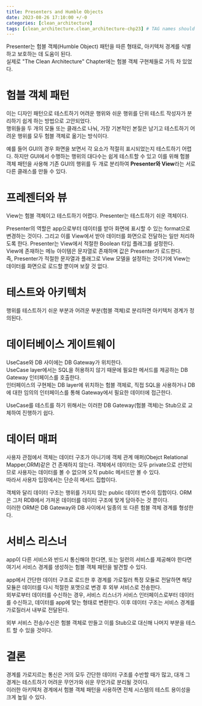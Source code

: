 ```yaml
---
title: Presenters and Humble Objects
date: 2023-08-26 17:10:00 +/-0
categories: [clean_architecture]
tags: [clean_architecture.clean_architecture-chp23] # TAG names should always be lowercase
---
```


Presenter는 험블 객체(Humble Object) 패턴을 따른 형태로, 아키텍처 경계를 식별하고 보호하는 데 도움이 된다.  
실제로 "The Clean Architecture" Chapter에는 험블 객체 구현체들로 가득 차 있었다.

# 험블 객체 패턴

이는 디자인 패턴으로 테스트하기 어려운 행위와 쉬운 행위를 단위 테스트 작성자가 분리하기 쉽게 하는 방법으로 고안되었다.  
행위들을 두 개의 모듈 또는 클래스로 나눠, 가장 기본적인 본질은 남기고 테스트하기 어려운 행위를 모두 험블 객체로 옮기는 방식이다.

예를 들어 GUI의 경우 화면을 보면서 각 요소가 적절히 표시되었는지 테스트하기 어렵다. 하지만 GUI에서 수행하는 행위의 대다수는 쉽게 테스트할 수 있고 이를 위해 험블 객체 패턴을 사용해 기존 GUI의 행위를 두 개로 분리하여 **Presenter와 View**라는 서로 다른 클래스를 만들 수 있다.

# 프레젠터와 뷰

View는 험블 객체이고 테스트하기 어렵다. Presenter는 테스트하기 쉬운 객체이다.

Presenter의 역할은 app으로부터 데이터를 받아 화면에 표시할 수 있는 format으로 변경하는 것이다. 그리고 이를 View에서 받아 데이터를 화면으로 전달하는 일만 처리하도록 한다.
Presenter는 View에서 적절한 Boolean 타입 플래그를 설정한다.  
View에 존재하는 메뉴 아이템은 문자열로 존재하며 값은 Presenter가 로드한다.  
즉, Presenter가 적절한 문자열과 플래그로 View 모델을 설정하는 것이기에 View는 데이터를 화면으로 로드할 뿐이며 보잘 것 없다.

# 테스트와 아키텍처

행위를 테스트하기 쉬운 부분과 어려운 부분(험블 객체)로 분리하면 아키텍처 경계가 정의된다.

# 데이터베이스 게이트웨이

UseCase와 DB 사이에는 DB Gateway가 위치한다.  
UseCase layer에서는 SQL을 허용하지 않기 때문에 필요한 메서드를 제공하는 DB Gateway 인터페이스를 호출한다.  
인터페이스의 구현체는 DB layer에 위치하는 험블 객체로, 직접 SQL을 사용하거나 DB에 대한 임의의 인터페이스를 통해 Gateway에서 필요한 데이터에 접근한다.

UseCase를 테스트를 하기 위해서는 이러한 DB Gateway(험블 객체)는 Stub으로 교체하여 진행하기 쉽다.

# 데이터 매퍼

사용자 관점에서 객체는 데이터 구조가 아니기에 객체 관계 매퍼(Obejct Relational Mapper,ORM)같은 건 존재하지 않는다.
객체에서 데이터는 모두 private으로 선언되므로 사용자는 데이터를 볼 수 없으며 오직 public 메서드만 볼 수 있다.  
따라서 사용자 입장에서는 단순히 메서드 집합이다.

객체와 달리 데이터 구조는 행위를 가지지 않는 public 데이터 변수의 집합이다. ORM은 그저 RDB에서 가져온 데이터를 데이터 구조에 맞게 담아주는 것 뿐이다.  
이러한 ORM은 DB Gateway와 DB 사이에서 일종의 또 다른 험블 객체 경계를 형성한다.

# 서비스 리스너

app이 다른 서비스와 반드시 통신해야 한다면, 또는 일련의 서비스를 제공해야 한다면 여기서 서비스 경계를 생성하는 험블 객체 패턴을 발견할 수 있다.

app에서 간단한 데이터 구조로 로드한 후 경계를 가로질러 특정 모듈로 전달하면 해당 모듈은 데이터를 다시 적절한 포맷으로 변경 후 외부 서비스로 전송한다.  
외부로부터 데이터를 수신하는 경우, 서비스 리스너가 서비스 인터페이스로부터 데이터를 수신하고, 데이터를 app에 맞는 형태로 변환한다. 이후 데이터 구조는 서비스 경계를 가로질러서 내부로 전달된다.

외부 서비스 전송/수신은 험블 객체로 만들고 이를 Stub으로 대신해 나머지 부분을 테스트 할 수 있을 것이다.

# 결론

경계를 가로지르는 통신은 거의 모두 간단한 데이터 구조를 수반할 때가 많고, 대개 그 경계는 테스트하기 어려운 무언가와 쉬운 무언가로 분리될 것이다.  
이러한 아키텍처 경계에서 험블 객체 패턴을 사용하면 전체 시스템의 테스트 용이성을 크게 높일 수 있다.
